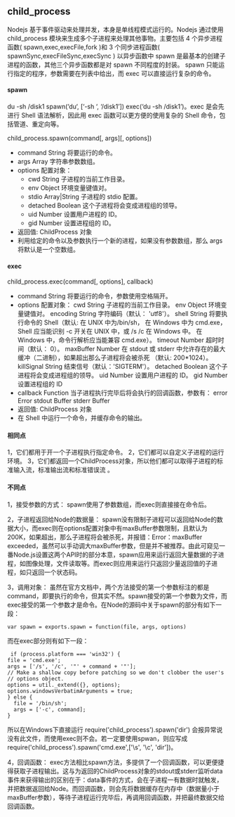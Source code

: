 ## child_process

Nodejs 基于事件驱动来处理并发，本身是单线程模式运行的。Nodejs 通过使用 child_process 模块来生成多个子进程来处理其他事物。主要包括 4 个异步进程函数(
spawn,exec,execFile,fork
)和 3 个同步进程函数(
spawnSync,execFileSync,execSync
)
以异步函数中 spawn 是最基本的创建子进程的函数，其他三个异步函数都是对 spawn 不同程度的封装。
spawn 只能运行指定的程序，参数需要在列表中给出，而 exec 可以直接运行复杂的命令。

#### spawn

du -sh /disk1
spawn(‘du‘, [‘-sh ‘, ‘/disk1’])
exec(‘du -sh /disk1’)。exec 是会先进行 Shell 语法解析，因此用 exec 函数可以更方便的使用复杂的 Shell 命令，包括管道、重定向等。

child_process.spawn(command[, args][, options])

- command String 将要运行的命令。
- args Array 字符串参数数组。
- options 配置对象：
  - cwd String 子进程的当前工作目录。
  - env Object 环境变量键值对。
  - stdio Array|String 子进程的 stdio 配置。
  - detached Boolean 这个子进程将会变成进程组的领导。
  - uid Number 设置用户进程的 ID。
  - gid Number 设置进程组的 ID。
- 返回值: ChildProcess 对象
- 利用给定的命令以及参数执行一个新的进程，如果没有参数数组，那么 args 将默认是一个空数组。

#### exec

child_process.exec(command[, options], callback)

- command String 将要运行的命令，参数使用空格隔开。
- options 配置对象：
  cwd String 子进程的当前工作目录。
  env Object 环境变量键值对。
  encoding String 字符编码（默认： 'utf8'）。
  shell String 将要执行命令的 Shell（默认: 在 UNIX 中为/bin/sh， 在 Windows 中为 cmd.exe， Shell 应当能识别 -c 开关在 UNIX 中，或 /s /c 在 Windows 中。 在 Windows 中，命令行解析应当能兼容 cmd.exe）。
  timeout Number 超时时间（默认： 0）。
  maxBuffer Number 在 stdout 或 stderr 中允许存在的最大缓冲（二进制），如果超出那么子进程将会被杀死 （默认: 200\*1024）。
  killSignal String 结束信号（默认：'SIGTERM'）。
  detached Boolean 这个子进程将会变成进程组的领导。
  uid Number 设置用户进程的 ID。
  gid Number 设置进程组的 ID
- callback Function 当子进程执行完毕后将会执行的回调函数，参数有：
  error Error
  stdout Buffer
  stderr Buffer
- 返回值: ChildProcess 对象
- 在 Shell 中运行一个命令，并缓存命令的输出。

#### 相同点
1，它们都用于开一个子进程执行指定命令。
2，它们都可以自定义子进程的运行环境。
3，它们都返回一个ChildProcess对象，所以他们都可以取得子进程的标准输入流，标准输出流和标准错误流 。
#### 不同点
1，接受参数的方式： spawn使用了参数数组，而exec则直接接在命令后。

2，子进程返回给Node的数据量： spawn没有限制子进程可以返回给Node的数据大小，而exec则在options配置对象中有maxBuffer参数限制，且默认为200K，如果超出，那么子进程将会被杀死，并报错：Error：maxBuffer exceeded，虽然可以手动调大maxBuffer参数，但是并不被推荐。由此可窥见一番Node.js设置这两个API时的部分本意，spawn应用来运行返回大量数据的子进程，如图像处理，文件读取等。而exec则应用来运行只返回少量返回值的子进程，如只返回一个状态码。

3，调用对象： 虽然在官方文档中，两个方法接受的第一个参数标注的都是command，即要执行的命令，但其实不然。spawn接受的第一个参数为文件，而exec接受的第一个参数才是命令。在Node的源码中关于spawn的部分有如下一段：
```es6
var spawn = exports.spawn = function(file, args, options)
```
而在exec部分则有如下一段：
```es6
 if (process.platform === 'win32') {
file = 'cmd.exe';
args = ['/s', '/c', '"' + command + '"'];
// Make a shallow copy before patching so we don't clobber the user's
// options object.
options = util._extend({}, options);
options.windowsVerbatimArguments = true;
} else {
  file = '/bin/sh';
  args = ['-c', command];
}
```
所以在Windows下直接运行 require('child_process').spawn('dir') 会报异常说没有此文件，而使用exec则不会。若一定要使用spwan，则应写成require('child_process').spawn('cmd.exe',['\s', '\c', 'dir'])。

4，回调函数： exec方法相比spawn方法，多提供了一个回调函数，可以更便捷得获取子进程输出。这与为返回的ChildProcess对象的stdout或stderr监听data事件来获得输出的区别在于：data事件的方式，会在子进程一有数据时就触发，并把数据返回给Node。而回调函数，则会先将数据缓存在内存中（数据量小于maxBuffer参数），等待子进程运行完毕后，再调用回调函数，并把最终数据交给回调函数。